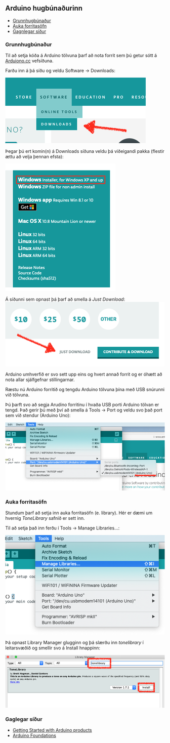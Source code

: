 ## Arduino hugbúnaðurinn

  - [Grunnhugbúnaður](#grunnhugbúnaður)
  - [Auka forritasöfn](#auka-forritasöfn)
  - [Gagnlegar síður](#gaglegar-síður)

### Grunnhugbúnaður

Til að setja kóða á Arduino tölvuna þarf að nota forrit sem þú getur sótt á [Arduiono.cc](https://www.arduino.cc) vefsíðuna.

Farðu inn á þá síðu og veldu Software -> Downloads:

![Arduino Download](https://raw.githubusercontent.com/VESM2VT/Efni/main/Myndir/arduino_download_1.png)

Þegar þú ert komin(n) á Downloads síðuna veldu þá viðeigandi pakka (flestir ættu að velja þennan efsta):

![Val á pakka](https://raw.githubusercontent.com/VESM2VT/Efni/main/Myndir/arduino_download_2.png)

Á síðunni sem opnast þá þarf að smella á *Just Download*:
![Just downaload](https://raw.githubusercontent.com/VESM2VT/Efni/main/Myndir/arduino_download_3.png)

Arduino umhverfið er svo sett upp eins og hvert annað forrit og er óhætt að nota allar sjálfgefnar stillingarnar.

Ræstu nú Arduino forritið og tengdu Arduino tölvuna þína með USB snúrunni við tölvuna.

Þú þarft svo að segja Arudino forritinu í hvaða USB porti Arduino tölvan er tengd. Það gerir þú með því að smella á Tools -> Port og veldu svo það port sem við stendur (Arduino Uno):

![Velja port](https://raw.githubusercontent.com/VESM2VT/Efni/main/Myndir/arduino_com_port.png)

### Auka forritasöfn

Stundum þarf að setja inn auka forritasöfn (e. library). Hér er dæmi um hvernig *ToneLibrary* safnið er sett inn.

Til að setja það inn ferðu í Tools -> Manage Libraries...:

![Library](https://raw.githubusercontent.com/VESM2VT/Efni/main/Myndir/arduino_library_1.png)

Þá opnast Library Manager glugginn og þá slærðu inn *tonelibrary* í leitarsvæðið og smellir svo á Install hnappinn:

![Library install](https://raw.githubusercontent.com/VESM2VT/Efni/main/Myndir/arduino_library_2.png)

### Gaglegar síður

* [Getting Started with Arduino products](https://www.arduino.cc/en/Guide)
* [Arduino Foundations](https://www.arduino.cc/en/Tutorial/Foundations)

